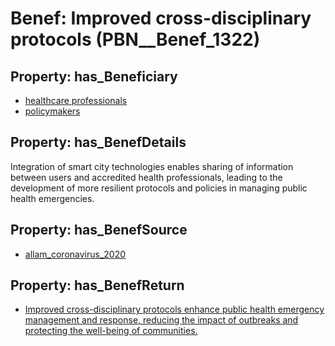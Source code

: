 # Benef: __Improved cross-disciplinary protocols__ (PBN__Benef_1322)

## Property: has_Beneficiary

* [healthcare professionals](../Stakeholder/PBN__Stakeholder_32)
* [policymakers](../Stakeholder/PBN__Stakeholder_126)

## Property: has_BenefDetails

Integration of smart city technologies enables sharing of information between users and accredited health professionals, leading to the development of more resilient protocols and policies in managing public health emergencies.

## Property: has_BenefSource

* [allam_coronavirus_2020](../Article/PBN__Article_280)

## Property: has_BenefReturn

* [Improved cross-disciplinary protocols enhance public health emergency management and response, reducing the impact of outbreaks and protecting the well-being of communities.](../BenefReturn/PBN__BenefReturn_1494)

